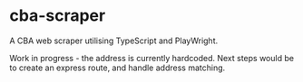 # cba-scraper

A CBA web scraper utilising TypeScript and PlayWright.

Work in progress - the address is currently hardcoded. Next steps would be to create an express route, and handle address matching.
